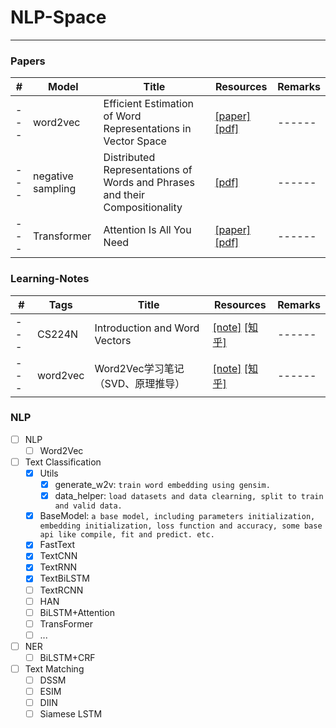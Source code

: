 # NLP-Space

---

### Papers
| # | Model | Title | Resources | Remarks |
|---|-------|----------|------------|------|
|---|word2vec|Efficient Estimation of Word Representations in Vector Space|[[paper]](https://arxiv.org/pdf/1301.3781.pdf) [[pdf]](./papers/Efficient-Estimation-of-Word-Representations-in-Vector-Space.pdf)|------|
|---|negative sampling|Distributed Representations of Words and Phrases and their Compositionality | [[pdf]](./papers/5021-distributed-representations-of-words-and-phrases-and-their-compositionality.pdf)|------|
|---|Transformer|Attention Is All You Need|[[paper]](https://arxiv.org/abs/1706.03762) [[pdf]](./papers/Attention-is-all-your-need.pdf)|------|

### Learning-Notes
| # | Tags | Title | Resources | Remarks |
|---|-------|----------|------------|------|
|---|CS224N|Introduction and Word Vectors|[[note]](./notes/CS224N-2019/CS224N-01-Introduction-and-Word-Vectors.md) [[知乎]](https://zhuanlan.zhihu.com/p/147889351)|------|
|---|word2vec|Word2Vec学习笔记（SVD、原理推导） |[[note]](./notes/Word2Vec学习笔记（CS224N笔记及相关论文学习）.md) [[知乎]](https://zhuanlan.zhihu.com/p/148779268)|------ |

### NLP

* [ ] NLP
    * [ ] Word2Vec  
* [ ] Text Classification
    * [x] Utils
        * [x] generate_w2v: `train word embedding using gensim.`
        * [x] data_helper: `load datasets and data clearning, split to train and valid data.`
    * [x] BaseModel: `a base model, including parameters initialization, embedding initialization, loss function and accuracy, some base api like compile, fit and predict. etc.`
    * [x] FastText
    * [x] TextCNN
    * [x] TextRNN
    * [x] TextBiLSTM
    * [ ] TextRCNN
    * [ ] HAN
    * [ ] BiLSTM+Attention
    * [ ] TransFormer
    * [ ] ...
* [ ] NER
    * [ ] BiLSTM+CRF
* [ ] Text Matching
    * [ ] DSSM
    * [ ] ESIM
    * [ ] DIIN
    * [ ] Siamese LSTM
